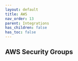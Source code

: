 ```yaml
---
layout: default
title: AWS
nav_order: 13
parent: Integrations
has_children: false
has_toc: false
---
```


## AWS Security Groups